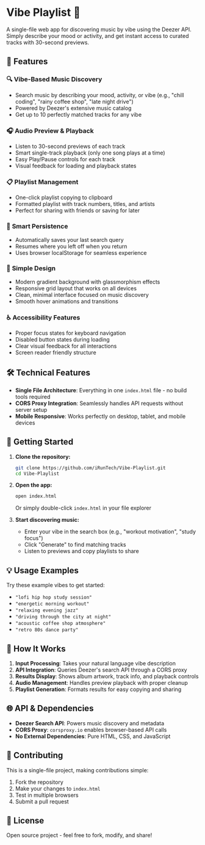 # Vibe Playlist 🎵

A single-file web app for discovering music by vibe using the Deezer API. Simply describe your mood or activity, and get instant access to curated tracks with 30-second previews.

## 🚀 Features

### 🔍 **Vibe-Based Music Discovery**
- Search music by describing your mood, activity, or vibe (e.g., "chill coding", "rainy coffee shop", "late night drive")
- Powered by Deezer's extensive music catalog
- Get up to 10 perfectly matched tracks for any vibe

### 🎧 **Audio Preview & Playback**
- Listen to 30-second previews of each track
- Smart single-track playback (only one song plays at a time)
- Easy Play/Pause controls for each track
- Visual feedback for loading and playback states

### 📋 **Playlist Management**
- One-click playlist copying to clipboard
- Formatted playlist with track numbers, titles, and artists
- Perfect for sharing with friends or saving for later

### 💾 **Smart Persistence**
- Automatically saves your last search query
- Resumes where you left off when you return
- Uses browser localStorage for seamless experience

### 🎨 **Simple Design**
- Modern gradient background with glassmorphism effects
- Responsive grid layout that works on all devices
- Clean, minimal interface focused on music discovery
- Smooth hover animations and transitions

### ♿ **Accessibility Features**
- Proper focus states for keyboard navigation
- Disabled button states during loading
- Clear visual feedback for all interactions
- Screen reader friendly structure

## 🛠️ Technical Features

- **Single File Architecture**: Everything in one `index.html` file - no build tools required
- **CORS Proxy Integration**: Seamlessly handles API requests without server setup
- **Mobile Responsive**: Works perfectly on desktop, tablet, and mobile devices

## 🚀 Getting Started

1. **Clone the repository:**
   ```bash
   git clone https://github.com/iRunTech/Vibe-Playlist.git
   cd Vibe-Playlist
   ```

2. **Open the app:**
   ```bash
   open index.html
   ```
   Or simply double-click `index.html` in your file explorer

3. **Start discovering music:**
   - Enter your vibe in the search box (e.g., "workout motivation", "study focus")
   - Click "Generate" to find matching tracks
   - Listen to previews and copy playlists to share

## 💡 Usage Examples

Try these example vibes to get started:
- `"lofi hip hop study session"`
- `"energetic morning workout"`
- `"relaxing evening jazz"`
- `"driving through the city at night"`
- `"acoustic coffee shop atmosphere"`
- `"retro 80s dance party"`

## 🔧 How It Works

1. **Input Processing**: Takes your natural language vibe description
2. **API Integration**: Queries Deezer's search API through a CORS proxy
3. **Results Display**: Shows album artwork, track info, and playback controls
4. **Audio Management**: Handles preview playback with proper cleanup
5. **Playlist Generation**: Formats results for easy copying and sharing

## 🌐 API & Dependencies

- **Deezer Search API**: Powers music discovery and metadata
- **CORS Proxy**: `corsproxy.io` enables browser-based API calls
- **No External Dependencies**: Pure HTML, CSS, and JavaScript

## 🤝 Contributing

This is a single-file project, making contributions simple:

1. Fork the repository
2. Make your changes to `index.html`
3. Test in multiple browsers
4. Submit a pull request

## 📄 License

Open source project - feel free to fork, modify, and share!
